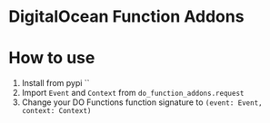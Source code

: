 # DigitalOcean Function Addons

# How to use
1. Install from pypi ``
2. Import `Event` and `Context` from `do_function_addons.request`
3. Change your DO Functions function signature to `(event: Event, context: Context)`